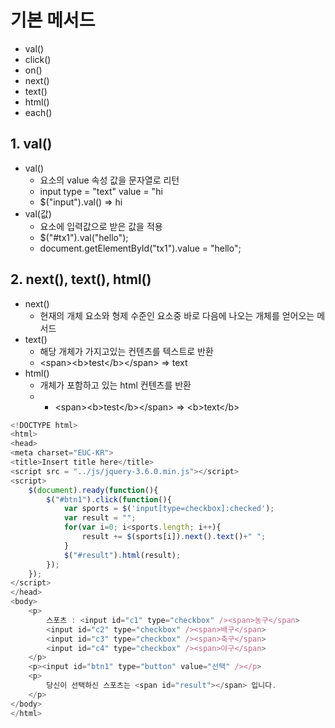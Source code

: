 # 기본 메서드
- val()
- click()
- on()
- next()
- text()
- html()
- each()

## 1. val()
- val()
   - 요소의 value 속성 값을 문자열로 리턴
   - input type = "text" value = "hi
   - $("input").val() => hi
- val(값)
  - 요소에 입력값으로 받은 값을 적용
  - $("#tx1").val("hello");
  - document.getElementById("tx1").value = "hello";   

## 2. next(), text(), html()
- next()
  - 현재의 개체 요소와 형제 수준인 요소중 바로 다음에 나오는 개체를 얻어오는 메서드
- text()
  - 해당 개체가 가지고있는 컨텐츠를 텍스트로 반환
  - <span\><b\>test</b\></span\> => text
- html()
  - 개체가 포함하고 있는 html 컨텐츠를 반환
  - - <span\><b\>test</b\></span\> => <b\>text</b\>   

```javascript
<!DOCTYPE html>
<html>
<head>
<meta charset="EUC-KR">
<title>Insert title here</title>
<script src = "../js/jquery-3.6.0.min.js"></script>
<script>
	$(document).ready(function(){
		$("#btn1").click(function(){
			var sports = $('input[type=checkbox]:checked');
			var result = "";
			for(var i=0; i<sports.length; i++){
				result += $(sports[i]).next().text()+" ";
			}
			$("#result").html(result);
		});	
	});
</script>
</head>
<body>
	<p>
		스포츠 : <input id="c1" type="checkbox" /><span>농구</span>
		<input id="c2" type="checkbox" /><span>배구</span>
		<input id="c3" type="checkbox" /><span>축구</span>
		<input id="c4" type="checkbox" /><span>야구</span>
	</p>
	<p><input id="btn1" type="button" value="선택" /></p>
	<p>
		당신이 선택하신 스포츠는 <span id="result"></span> 입니다.
	</p>
</body>
</html>
```

